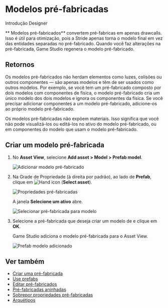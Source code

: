 # Modelos pré-fabricadas

<span class="badge text-bg-primary">Introdução</span>
<span class="badge text-bg-success">Designer</span>

** Modelos pré-fabricados** convertem pré-fabricas em apenas drawcalls. Isso é útil para otimização, pois a Stride apenas torna o modelo final em vez das entidades separadas no pré-fabricado. Quando você faz alterações na pré-fabricada, Game Studio regenera o modelo pré-fabricado.

## Retornos

Os modelos pré-fabricados não herdam elementos como luzes, colisões ou outros componentes — são apenas modelos e têm de ser usados como outros modelos. Por exemplo, se você tem um pré-fabricado composto por dois modelos com componentes de física, o modelo pré-fabricado cria um único modelo dos dois modelos e ignora os componentes da física. Se você precisar adicionar componentes a um modelo pré-fabricado, adicione-os ao próprio modelo pré-fabricado.

Os modelos pré-fabricadas não expõem materiais. Isso significa que você não pode visualizá-los ou editá-los no ativo do modelo pré-fabricado, ou em componentes do modelo que usam o modelo pré-fabricado.

## Criar um modelo pré-fabricada

1. No **Asset View**, selecione **Add asset > Model > Prefab model**.

   ![ Adicionar modelo pré-fabricado](media/add-prefab-model.png)

2. Na Grade de Propriedade (à direita por padrão), ao lado de **Prefab**, clique em ![Hand icon](~/manual/game-studio/media/hand-icon.png) (**Select asset**).

   ![ Propriedades pré-fabricadas](media/prefab-model-properties.png)

   A janela **Selecione um ativo** abre.

   ![Selecionar pré-fabricada para modelo](media/select-prefab-for-model.png)

3. Selecione a pré-fabricada que deseja criar um modelo de e clique em **OK**.

   Game Studio adiciona o modelo pré-fabricada para o Asset View.

   ![Prefab modelo adicionado ](media/prefab-model-added.png)

## Ver também

* [Criar uma pré-fabricada](create-a-prefab.md)
* [Use prefabs](use-prefabs.md)
* [Editar pré-fabricados](edit-prefabs.md)
* [Pré-fabricadas aninhadas](nested-prefabs.md)
* [Sobrepor propriedades pré-fabricadas](override-prefab-properties.md)
* [Arquétipos](../archetypes.md)
